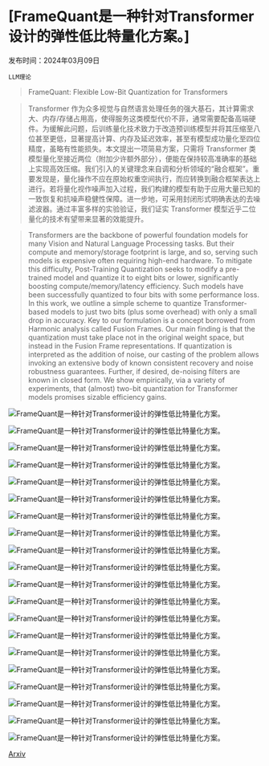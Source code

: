 # [FrameQuant是一种针对Transformer设计的弹性低比特量化方案。]

发布时间：2024年03月09日

`LLM理论`

> FrameQuant: Flexible Low-Bit Quantization for Transformers

> Transformer 作为众多视觉与自然语言处理任务的强大基石，其计算需求大、内存/存储占用高，使得服务这类模型代价不菲，通常需要配备高端硬件。为缓解此问题，后训练量化技术致力于改造预训练模型并将其压缩至八位甚至更低，显著提高计算、内存及延迟效率，甚至有模型成功量化至四位精度，虽略有性能损失。本文提出一项简易方案，只需将 Transformer 类模型量化至接近两位（附加少许额外部分），便能在保持较高准确率的基础上实现高效压缩。我们引入的关键理念来自调和分析领域的“融合框架”。重要发现是，量化操作不应在原始权重空间执行，而应转换到融合框架表达上进行。若将量化视作噪声加入过程，我们构建的模型有助于应用大量已知的一致恢复和抗噪声稳健性保障。进一步地，可采用封闭形式明确表达的去噪滤波器。通过丰富多样的实验验证，我们证实 Transformer 模型近乎二位量化的技术有望带来显著的效能提升。

> Transformers are the backbone of powerful foundation models for many Vision and Natural Language Processing tasks. But their compute and memory/storage footprint is large, and so, serving such models is expensive often requiring high-end hardware. To mitigate this difficulty, Post-Training Quantization seeks to modify a pre-trained model and quantize it to eight bits or lower, significantly boosting compute/memory/latency efficiency. Such models have been successfully quantized to four bits with some performance loss. In this work, we outline a simple scheme to quantize Transformer-based models to just two bits (plus some overhead) with only a small drop in accuracy. Key to our formulation is a concept borrowed from Harmonic analysis called Fusion Frames. Our main finding is that the quantization must take place not in the original weight space, but instead in the Fusion Frame representations. If quantization is interpreted as the addition of noise, our casting of the problem allows invoking an extensive body of known consistent recovery and noise robustness guarantees. Further, if desired, de-noising filters are known in closed form. We show empirically, via a variety of experiments, that (almost) two-bit quantization for Transformer models promises sizable efficiency gains.

![FrameQuant是一种针对Transformer设计的弹性低比特量化方案。](../../../paper_images/2403.06082/Frames.png)

![FrameQuant是一种针对Transformer设计的弹性低比特量化方案。](../../../paper_images/2403.06082/mainFigure4.png)

![FrameQuant是一种针对Transformer设计的弹性低比特量化方案。](../../../paper_images/2403.06082/inference2.png)

![FrameQuant是一种针对Transformer设计的弹性低比特量化方案。](../../../paper_images/2403.06082/vit_deit_swin_val_accs.png)

![FrameQuant是一种针对Transformer设计的弹性低比特量化方案。](../../../paper_images/2403.06082/whist_vit2.png)

![FrameQuant是一种针对Transformer设计的弹性低比特量化方案。](../../../paper_images/2403.06082/opt_wikitext2.png)

![FrameQuant是一种针对Transformer设计的弹性低比特量化方案。](../../../paper_images/2403.06082/opt_c4.png)

![FrameQuant是一种针对Transformer设计的弹性低比特量化方案。](../../../paper_images/2403.06082/vit_s_redundancy.png)

![FrameQuant是一种针对Transformer设计的弹性低比特量化方案。](../../../paper_images/2403.06082/x1.png)

![FrameQuant是一种针对Transformer设计的弹性低比特量化方案。](../../../paper_images/2403.06082/deit_s_redundancy.png)

![FrameQuant是一种针对Transformer设计的弹性低比特量化方案。](../../../paper_images/2403.06082/deit_b_redundancy.png)

![FrameQuant是一种针对Transformer设计的弹性低比特量化方案。](../../../paper_images/2403.06082/x3.png)

![FrameQuant是一种针对Transformer设计的弹性低比特量化方案。](../../../paper_images/2403.06082/x4.png)

![FrameQuant是一种针对Transformer设计的弹性低比特量化方案。](../../../paper_images/2403.06082/x5.png)

![FrameQuant是一种针对Transformer设计的弹性低比特量化方案。](../../../paper_images/2403.06082/acts_block2.png)

![FrameQuant是一种针对Transformer设计的弹性低比特量化方案。](../../../paper_images/2403.06082/acts_FF_block2.png)

![FrameQuant是一种针对Transformer设计的弹性低比特量化方案。](../../../paper_images/2403.06082/whist_deit2.png)

![FrameQuant是一种针对Transformer设计的弹性低比特量化方案。](../../../paper_images/2403.06082/whist_swin2.png)

![FrameQuant是一种针对Transformer设计的弹性低比特量化方案。](../../../paper_images/2403.06082/llama_wikitext2_wthFullPress2.png)

![FrameQuant是一种针对Transformer设计的弹性低比特量化方案。](../../../paper_images/2403.06082/llama_c4_wthFullPress2.png)

[Arxiv](https://arxiv.org/abs/2403.06082)